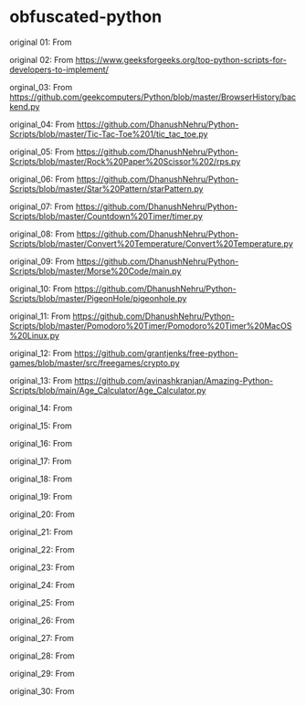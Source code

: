 # obfuscated-python
original 01: From 

original 02: From https://www.geeksforgeeks.org/top-python-scripts-for-developers-to-implement/ 

orginal_03: From https://github.com/geekcomputers/Python/blob/master/BrowserHistory/backend.py 

original_04: From https://github.com/DhanushNehru/Python-Scripts/blob/master/Tic-Tac-Toe%201/tic_tac_toe.py 

original_05: From https://github.com/DhanushNehru/Python-Scripts/blob/master/Rock%20Paper%20Scissor%202/rps.py

original_06: From https://github.com/DhanushNehru/Python-Scripts/blob/master/Star%20Pattern/starPattern.py

original_07: From https://github.com/DhanushNehru/Python-Scripts/blob/master/Countdown%20Timer/timer.py

original_08: From https://github.com/DhanushNehru/Python-Scripts/blob/master/Convert%20Temperature/Convert%20Temperature.py

original_09: From https://github.com/DhanushNehru/Python-Scripts/blob/master/Morse%20Code/main.py

original_10: From https://github.com/DhanushNehru/Python-Scripts/blob/master/PigeonHole/pigeonhole.py

original_11: From https://github.com/DhanushNehru/Python-Scripts/blob/master/Pomodoro%20Timer/Pomodoro%20Timer%20MacOS%20Linux.py

original_12: From https://github.com/grantjenks/free-python-games/blob/master/src/freegames/crypto.py

original_13: From https://github.com/avinashkranjan/Amazing-Python-Scripts/blob/main/Age_Calculator/Age_Calculator.py

original_14: From

original_15: From

original_16: From

original_17: From

original_18: From

original_19: From

original_20: From

original_21: From

original_22: From

original_23: From

original_24: From

original_25: From

original_26: From

original_27: From

original_28: From

original_29: From

original_30: From

